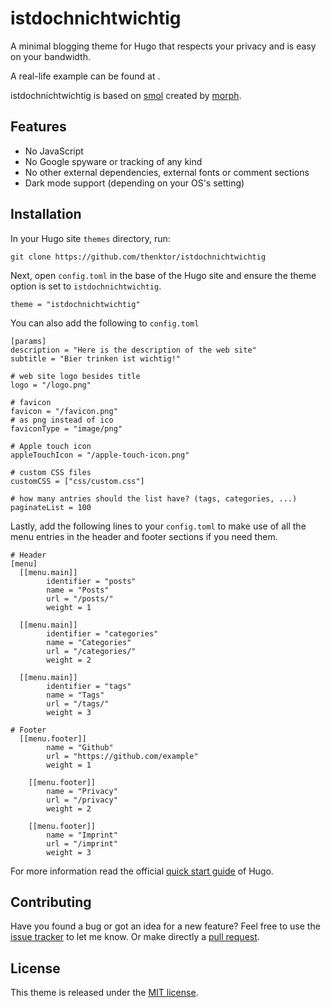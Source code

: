 # istdochnichtwichtig

A minimal blogging theme for Hugo that respects your privacy and is easy on your bandwidth.

A real-life example can be found at [](https://www.gebiert.de).

istdochnichtwichtig is based on [smol](https://github.com/colorchestra/smol) created by [morph](https://morph.sh/).


## Features

- No JavaScript
- No Google spyware or tracking of any kind
- No other external dependencies, external fonts or comment sections
- Dark mode support (depending on your OS's setting)

## Installation

In your Hugo site `themes` directory, run:

```
git clone https://github.com/thenktor/istdochnichtwichtig
```

Next, open `config.toml` in the base of the Hugo site and ensure the theme option is set to `istdochnichtwichtig`.

```
theme = "istdochnichtwichtig"
```

You can also add the following to `config.toml`

```
[params]
description = "Here is the description of the web site"
subtitle = "Bier trinken ist wichtig!"

# web site logo besides title
logo = "/logo.png"

# favicon
favicon = "/favicon.png"
# as png instead of ico
faviconType = "image/png"

# Apple touch icon
appleTouchIcon = "/apple-touch-icon.png"

# custom CSS files
customCSS = ["css/custom.css"]

# how many antries should the list have? (tags, categories, ...)
paginateList = 100
```

Lastly, add the following lines to your `config.toml` to make use of all the menu entries in the header and footer sections if you need them.

```
# Header
[menu]
  [[menu.main]]
        identifier = "posts"
        name = "Posts"
        url = "/posts/"
        weight = 1 

  [[menu.main]]
        identifier = "categories"
        name = "Categories"
        url = "/categories/"
        weight = 2 

  [[menu.main]]
        identifier = "tags"
        name = "Tags"
        url = "/tags/"
        weight = 3

# Footer
  [[menu.footer]]
        name = "Github"
        url = "https://github.com/example"
        weight = 1 

    [[menu.footer]]
        name = "Privacy"
        url = "/privacy"
        weight = 2 

    [[menu.footer]]
        name = "Imprint"
        url = "/imprint"
        weight = 3 

```

For more information read the official [quick start guide](https://gohugo.io/getting-started/quick-start/) of Hugo.

## Contributing

Have you found a bug or got an idea for a new feature? Feel free to use the [issue tracker](https://github.com/thenktor/istdochnichtwichtig/issues) to let me know. Or make directly a [pull request](https://github.com/thenktor/istdochnichtwichtig/pulls).

## License

This theme is released under the [MIT license](https://github.com/thenktor/istdochnichtwichtig/blob/master/LICENSE).
